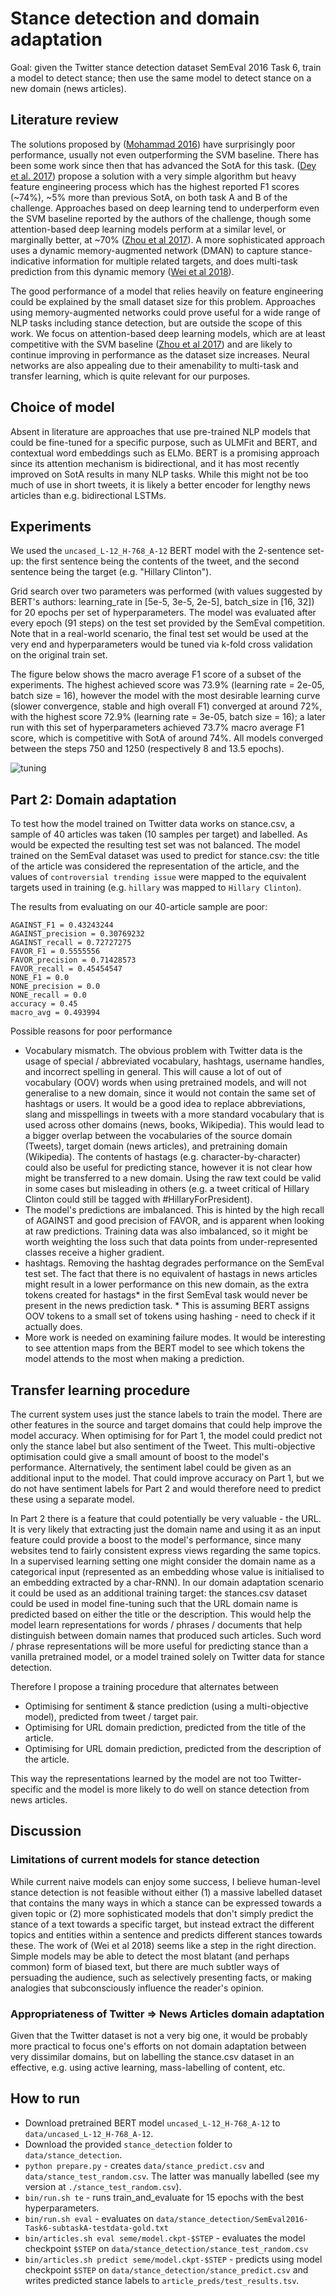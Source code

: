 # Stance detection and domain adaptation

Goal: given the Twitter stance detection dataset SemEval 2016 Task 6, train a model to detect stance; then use the same model to detect stance on a new domain (news articles).

## Literature review

The solutions proposed by ([Mohammad 2016](https://www.aclweb.org/anthology/S/S16/S16-1003.pdf)) have surprisingly poor performance, usually not even outperforming the SVM baseline. There has been some work since then that has advanced the SotA for this task. ([Dey et al. 2017](http://sentic.net/sentire2017dey.pdf)) propose a solution with a very simple algorithm but heavy feature engineering process which has the highest reported F1 scores (~74%), ~5% more than previous SotA, on both task A and B of the challenge. Approaches based on deep learning tend to underperform even the SVM baseline reported by the authors of the challenge, though some attention-based deep learning models perform at a similar level, or marginally better, at ~70%  ([Zhou et al 2017](https://warwick.ac.uk/fac/sci/dcs/people/research/csrnaj/WISE2017.pdf)). A more sophisticated approach uses a dynamic memory-augmented network (DMAN) to capture stance-indicative information for multiple related targets, and does multi-task prediction from this dynamic memory ([Wei et al 2018](https://dl.acm.org/citation.cfm?id=3210145)).

The good performance of a model that relies heavily on feature engineering could be explained by the small dataset size for this problem. Approaches using memory-augmented networks could prove useful for a wide range of NLP tasks including stance detection, but are outside the scope of this work. We focus on attention-based deep learning models, which are at least competitive with the SVM baseline ([Zhou et al 2017](https://warwick.ac.uk/fac/sci/dcs/people/research/csrnaj/WISE2017.pdf)) and are likely to continue improving in performance as the dataset size increases. Neural networks are also appealing due to their amenability to multi-task and transfer learning, which is quite relevant for our purposes.

## Choice of model

Absent in literature are approaches that use pre-trained NLP models that could be fine-tuned for a specific purpose, such as ULMFit and BERT, and contextual word embeddings such as ELMo. BERT is a promising approach since its attention mechanism is bidirectional, and it has most recently improved on SotA results in many NLP tasks. While this might not be too much of use in short tweets, it is likely a better encoder for lengthy news articles than e.g. bidirectional LSTMs.

## Experiments

We used the `uncased_L-12_H-768_A-12` BERT model with the 2-sentence set-up: the first sentence being the contents of the tweet, and the second sentence being the target (e.g. "Hillary Clinton").

Grid search over two parameters was performed (with values suggested by BERT's authors: learning_rate in [5e-5, 3e-5, 2e-5], batch_size in [16, 32]) for 20 epochs per set of hyperparameters. The model was evaluated after every epoch (91 steps) on the test set provided by the SemEval competition. Note that in a real-world scenario, the final test set would be used at the very end and hyperparameters would be tuned via k-fold cross validation on the original train set.

The figure below shows the macro average F1 score of a subset of the experiments. The highest achieved score was 73.9% (learning rate = 2e-05, batch size = 16), however the model with the most desirable learning curve (slower convergence, stable and high overall F1) converged at around 72%, with the highest score 72.9% (learning rate = 3e-05, batch size = 16); a later run with this set of hyperparameters achieved 73.7% macro average F1 score, which is competitive with SotA of around 74%. All models converged between the steps 750 and 1250 (respectively 8 and 13.5 epochs).

![tuning](./tuning1.png)

## Part 2: Domain adaptation

To test how the model trained on Twitter data works on stance.csv, a sample of 40 articles was taken (10 samples per target) and labelled. As would be expected the resulting test set was not balanced. The model trained on the SemEval dataset was used to predict for stance.csv: the title of the article was considered the representation of the article, and the values of `controversial trending issue` were mapped to the equivalent targets used in training (e.g. `hillary` was mapped to `Hillary Clinton`).

The results from evaluating on our 40-article sample are poor:

```
AGAINST_F1 = 0.43243244
AGAINST_precision = 0.30769232
AGAINST_recall = 0.72727275
FAVOR_F1 = 0.5555556
FAVOR_precision = 0.71428573
FAVOR_recall = 0.45454547
NONE_F1 = 0.0
NONE_precision = 0.0
NONE_recall = 0.0
accuracy = 0.45
macro_avg = 0.493994
```

Possible reasons for poor performance

* Vocabulary mismatch. The obvious problem with Twitter data is the usage of special / abbreviated vocabulary, hashtags, username handles, and incorrect spelling in general. This will cause a lot of out of vocabulary (OOV) words when using pretrained models, and will not generalise to a new domain, since it would not contain the same set of hashtags or users. It would be a good idea to replace abbreviations, slang and misspellings in tweets with a more standard vocabulary that is used across other domains (news, books, Wikipedia). This would lead to a bigger overlap between the vocabularies of the source domain (Tweets), target domain (news articles), and pretraining domain (Wikipedia). The contents of hastags (e.g. character-by-character) could also be useful for predicting stance, however it is not clear how might be transferred to a new domain. Using the raw text could be valid in some cases but misleading in others (e.g. a tweet critical of Hillary Clinton could still be tagged with #HillaryForPresident).
* The model's predictions are imbalanced. This is hinted by the high recall of AGAINST and good precision of FAVOR, and is apparent when looking at raw predictions. Training data was also imbalanced, so it might be worth weighting the loss such that data points from under-represented classes receive a higher gradient.
* hashtags. Removing the hashtag degrades performance on the SemEval test set. The fact that there is no equivalent of hastags in news articles might result in a lower performance on this new domain, as the extra tokens created for hastags* in the first SemEval task would never be present in the news prediction task. * This is assuming BERT assigns OOV tokens to a small set of tokens using hashing - need to check if it actually does.
* More work is needed on examining failure modes. It would be interesting to see attention maps from the BERT model to see which tokens the model attends to the most when making a prediction.

## Transfer learning procedure

The current system uses just the stance labels to train the model. There are other features in the source and target domains that could help improve the model accuracy. When optimising for for Part 1, the model could predict not only the stance label but also sentiment of the Tweet. This multi-objective optimisation could give a small amount of boost to the model's performance. Alternatively, the sentiment label could be given as an additional input to the model. That could improve accuracy on Part 1, but we do not have sentiment labels for Part 2 and would therefore need to predict these using a separate model.

In Part 2 there is a feature that could potentially be very valuable - the URL. It is very likely that extracting just the domain name and using it as an input feature could provide a boost to the model's performance, since many websites tend to fairly consistent express views regarding the same topics. In a supervised learning setting one might consider the domain name as a categorical input (represented as an embedding whose value is initialised to an embedding extracted by a char-RNN). In our domain adaptation scenario it could be used as an additional training target: the stances.csv dataset could be used in model fine-tuning such that the URL domain name is predicted based on either the title or the description. This would help the model learn representations for words / phrases / documents that help distinguish between domain names that produced such articles. Such word / phrase representations will be more useful for predicting stance than a vanilla pretrained model, or a model trained solely on Twitter data for stance detection.

Therefore I propose a training procedure that alternates between

* Optimising for sentiment & stance prediction (using a multi-objective model), predicted from tweet / target pair.
* Optimising for URL domain prediction, predicted from the title of the article.
* Optimising for URL domain prediction, predicted from the description of the article.

This way the representations learned by the model are not too Twitter-specific and the model is more likely to do well on stance detection from news articles.

## Discussion

### Limitations of current models for stance detection

While current naive models can enjoy some success, I believe human-level stance detection is not feasible without either (1) a massive labelled dataset that contains the many ways in which a stance can be  expressed towards a given topic or (2) more sophisticated models that don't simply predict the stance of a text towards a specific target, but instead extract the different topics and entities within a sentence and predicts different stances towards these. The work of (Wei et al 2018) seems like a step in the right direction. Simple models may be able to detect the most blatant (and perhaps common) form of biased text, but there are much subtler ways of persuading the audience, such as selectively presenting facts, or making analogies that subconsciously influence the reader's opinion.

### Appropriateness of Twitter => News Articles domain adaptation

Given that the Twitter dataset is not a very big one, it would be probably more practical to focus one's efforts on not domain adaptation between very dissimilar domains, but on labelling the stance.csv dataset in an effective, e.g. using active learning, mass-labelling of content, etc.

## How to run

* Download pretrained BERT model `uncased_L-12_H-768_A-12` to `data/uncased_L-12_H-768_A-12`.
* Download the provided `stance_detection` folder to `data/stance_detection`.
* `python prepare.py` - creates `data/stance_predict.csv` and `data/stance_test_random.csv`. The latter was manually labelled (see my version at `./stance_test_random.csv`).
* `bin/run.sh te` - runs train_and_evaluate for 15 epochs with the best hyperparameters.
* `bin/run.sh eval` - evaluates on `data/stance_detection/SemEval2016-Task6-subtaskA-testdata-gold.txt`
* `bin/articles.sh eval seme/model.ckpt-$STEP` - evaluates the model checkpoint `$STEP` on `data/stance_detection/stance_test_random.csv`
* `bin/articles.sh predict seme/model.ckpt-$STEP` - predicts using model checkpoint `$STEP` on `data/stance_detection/stance_predict.csv` and writes predicted stance labels to `article_preds/test_results.tsv`.
